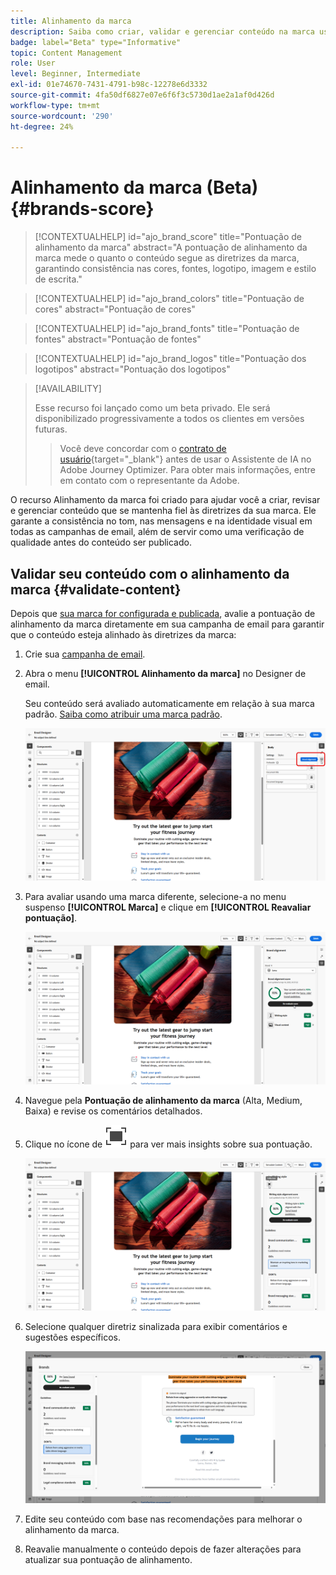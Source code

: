 ```yaml
---
title: Alinhamento da marca
description: Saiba como criar, validar e gerenciar conteúdo na marca usando a pontuação da marca.
badge: label="Beta" type="Informative"
topic: Content Management
role: User
level: Beginner, Intermediate
exl-id: 01e74670-7431-4791-b98c-12278e6d3332
source-git-commit: 4fa50df6827e07e6f6f3c5730d1ae2a1af0d426d
workflow-type: tm+mt
source-wordcount: '290'
ht-degree: 24%

---
```


# Alinhamento da marca (Beta){#brands-score}

>[!CONTEXTUALHELP]
>id="ajo_brand_score"
>title="Pontuação de alinhamento da marca"
>abstract="A pontuação de alinhamento da marca mede o quanto o conteúdo segue as diretrizes da marca, garantindo consistência nas cores, fontes, logotipo, imagem e estilo de escrita."

>[!CONTEXTUALHELP]
>id="ajo_brand_colors"
>title="Pontuação de cores"
>abstract="Pontuação de cores"

>[!CONTEXTUALHELP]
>id="ajo_brand_fonts"
>title="Pontuação de fontes"
>abstract="Pontuação de fontes"

>[!CONTEXTUALHELP]
>id="ajo_brand_logos"
>title="Pontuação dos logotipos"
>abstract="Pontuação dos logotipos"

>[!AVAILABILITY]
>
>Esse recurso foi lançado como um beta privado. Ele será disponibilizado progressivamente a todos os clientes em versões futuras.
>>Você deve concordar com o [contrato de usuário](https://www.adobe.com/legal/licenses-terms/adobe-dx-gen-ai-user-guidelines.html){target="_blank"} antes de usar o Assistente de IA no Adobe Journey Optimizer. Para obter mais informações, entre em contato com o representante da Adobe.

O recurso Alinhamento da marca foi criado para ajudar você a criar, revisar e gerenciar conteúdo que se mantenha fiel às diretrizes da sua marca. Ele garante a consistência no tom, nas mensagens e na identidade visual em todas as campanhas de email, além de servir como uma verificação de qualidade antes do conteúdo ser publicado.

## Validar seu conteúdo com o alinhamento da marca {#validate-content}

Depois que [sua marca for configurada e publicada](brands.md), avalie a pontuação de alinhamento da marca diretamente em sua campanha de email para garantir que o conteúdo esteja alinhado às diretrizes da marca:

1. Crie sua [campanha de email](../campaigns/create-campaign.md).

1. Abra o menu **[!UICONTROL Alinhamento da marca]** no Designer de email.

   Seu conteúdo será avaliado automaticamente em relação à sua marca padrão. [Saiba como atribuir uma marca padrão](brands.md).

   ![](assets/brand-score-1.png)

1. Para avaliar usando uma marca diferente, selecione-a no menu suspenso **[!UICONTROL Marca]** e clique em **[!UICONTROL Reavaliar pontuação]**.

   ![](assets/brand-score-2.png)

1. Navegue pela **Pontuação de alinhamento da marca** (Alta, Medium, Baixa) e revise os comentários detalhados.

1. Clique no ícone de ![Texto alternativo de imagem de mergulho](assets/do-not-localize/Smock_FullScreen_18_N.svg "Tela cheia") para ver mais insights sobre sua pontuação.

   ![](assets/brand-score-3.png)

1. Selecione qualquer diretriz sinalizada para exibir comentários e sugestões específicos.

   ![](assets/brand-score-4.png)

1. Edite seu conteúdo com base nas recomendações para melhorar o alinhamento da marca.

1. Reavalie manualmente o conteúdo depois de fazer alterações para atualizar sua pontuação de alinhamento.
